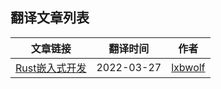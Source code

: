 ## 翻译文章列表

| 文章链接 |  翻译时间 | 作者 |
| ------- | ------- | -------- |
| [Rust嵌入式开发](https://github.com/studyrs/Rustt/blob/main/Posts/%5B2022-03-26%5D%20Rust%20嵌入式开发.md) | 2022-03-27 |  [lxbwolf](https://github.com/lxbwolf) |

